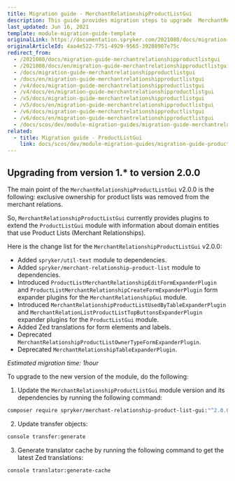 ```yaml
---
title: Migration guide - MerchantRelationshipProductListGui
description: This guide provides migration steps to upgrade  MerchantRelationshipProductListGui to the newer major version.
last_updated: Jun 16, 2021
template: module-migration-guide-template
originalLink: https://documentation.spryker.com/2021080/docs/migration-guide-merchantrelationshipproductlistgui
originalArticleId: 4aa4e522-7751-4929-9565-39208907e75c
redirect_from:
  - /2021080/docs/migration-guide-merchantrelationshipproductlistgui
  - /2021080/docs/en/migration-guide-merchantrelationshipproductlistgui
  - /docs/migration-guide-merchantrelationshipproductlistgui
  - /docs/en/migration-guide-merchantrelationshipproductlistgui
  - /v4/docs/migration-guide-merchantrelationshipproductlistgui
  - /v4/docs/en/migration-guide-merchantrelationshipproductlistgui
  - /v5/docs/migration-guide-merchantrelationshipproductlistgui
  - /v5/docs/en/migration-guide-merchantrelationshipproductlistgui
  - /v6/docs/migration-guide-merchantrelationshipproductlistgui
  - /v6/docs/en/migration-guide-merchantrelationshipproductlistgui
  - /docs/scos/dev/module-migration-guides/migration-guide-merchantrelationshipproductlistgui.html
related:
  - title: Migration guide - ProductListGui
    link: docs/scos/dev/module-migration-guides/migration-guide-productlistgui.html
---
```


## Upgrading from version 1.* to version 2.0.0

The main point of the `MerchantRelationshipProductListGui` v2.0.0 is the following: exclusive ownership for product lists was removed from the merchant relations.

So, `MerchantRelationshipProductListGui` currently provides plugins to extend the `ProductListGui` module with information about domain entities that use Product Lists (Merchant Relationships).

Here is the change list for the `MerchantRelationshipProductListGui` v2.0.0:

* Added `spryker/util-text` module to dependencies.
* Added `spryker/merchant-relationship-product-list` module to dependencies.
* Introduced `ProductListMerchantRelationshipEditFormExpanderPlugin` and `ProductListMerchantRelationshipCreateFormExpanderPlugin` form expander plugins for the `MerchantRelationshipGui` module.
* Introduced `MerchantRelationshipProductListUsedByTableExpanderPlugin` and `MerchantRelationListProductListTopButtonsExpanderPlugin` expander plugins for the `ProductListGui` module.
* Added Zed translations for form elements and labels.
* Deprecated `MerchantRelationshipProductListOwnerTypeFormExpanderPlugin`.
* Deprecated `MerchantRelationshipTableExpanderPlugin`.

*Estimated migration time: 1hour*

To upgrade to the new version of the module, do the following:

1. Update the `MerchantRelationshipProductListGui` module version and its dependencies by running the following command:

```bash
composer require spryker/merchant-relationship-product-list-gui:"^2.0.0" --update-with-dependencies
```

2. Update transfer objects:

```bash
console transfer:generate
```

3. Generate translator cache by running the following command to get the latest Zed translations:

```bash
console translator:generate-cache
```

